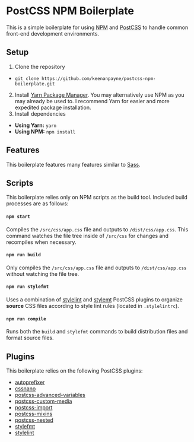 # PostCSS NPM Boilerplate

This is a simple boilerplate for using [NPM](https://www.npmjs.com/) and [PostCSS](http://postcss.org/) to handle common front-end development environments.

## Setup

1. Clone the repository
 * `git clone https://github.com/keenanpayne/postcss-npm-boilerplate.git`
2. Install [Yarn Package Manager](https://yarnpkg.com/en/docs/install). You may alternatively use NPM as you may already be used to. I recommend Yarn for easier and more expedited package installation.
3. Install dependencies
 * **Using Yarn:** `yarn`
 * **Using NPM:** `npm install`

## Features

This boilerplate features many features similar to [Sass](http://sass-lang.com/).

## Scripts

This boilerplate relies only on NPM scripts as the build tool. Included build processes are as follows:

#### `npm start`

Compiles the `/src/css/app.css` file and outputs to `/dist/css/app.css`. This command watches the file tree inside of `/src/css` for changes and recompiles when necessary.

#### `npm run build`

Only compiles the `/src/css/app.css` file and outputs to `/dist/css/app.css` without watching the file tree.

#### `npm run stylefmt`

Uses a combination of [stylelint](http://stylelint.io/) and [stylemt](https://github.com/morishitter/stylefmt) PostCSS plugins to organize **source** CSS files according to style lint rules (located in `.stylelintrc`).

#### `npm run compile`

Runs both the `build` and `stylefmt` commands to build distribution files and format source files.

## Plugins

This boilerplate relies on the following PostCSS plugins:

- [autoprefixer](https://github.com/postcss/autoprefixer)
- [cssnano](http://cssnano.co/)
- [postcss-advanced-variables](https://github.com/jonathantneal/postcss-advanced-variables)
- [postcss-custom-media](https://github.com/postcss/postcss-custom-media)
- [postcss-import](https://github.com/postcss/postcss-import)
- [postcss-mixins](https://github.com/postcss/postcss-mixins)
- [postcss-nested](https://github.com/postcss/postcss-nested)
- [stylefmt](https://github.com/morishitter/stylefmt)
- [stylelint](http://stylelint.io/)
